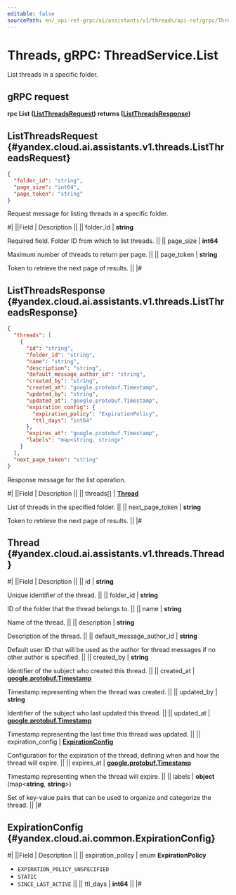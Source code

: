 ```yaml
---
editable: false
sourcePath: en/_api-ref-grpc/ai/assistants/v1/threads/api-ref/grpc/Thread/list.md
---
```


# Threads, gRPC: ThreadService.List

List threads in a specific folder.

## gRPC request

**rpc List ([ListThreadsRequest](#yandex.cloud.ai.assistants.v1.threads.ListThreadsRequest)) returns ([ListThreadsResponse](#yandex.cloud.ai.assistants.v1.threads.ListThreadsResponse))**

## ListThreadsRequest {#yandex.cloud.ai.assistants.v1.threads.ListThreadsRequest}

```json
{
  "folder_id": "string",
  "page_size": "int64",
  "page_token": "string"
}
```

Request message for listing threads in a specific folder.

#|
||Field | Description ||
|| folder_id | **string**

Required field. Folder ID from which to list threads. ||
|| page_size | **int64**

Maximum number of threads to return per page. ||
|| page_token | **string**

Token to retrieve the next page of results. ||
|#

## ListThreadsResponse {#yandex.cloud.ai.assistants.v1.threads.ListThreadsResponse}

```json
{
  "threads": [
    {
      "id": "string",
      "folder_id": "string",
      "name": "string",
      "description": "string",
      "default_message_author_id": "string",
      "created_by": "string",
      "created_at": "google.protobuf.Timestamp",
      "updated_by": "string",
      "updated_at": "google.protobuf.Timestamp",
      "expiration_config": {
        "expiration_policy": "ExpirationPolicy",
        "ttl_days": "int64"
      },
      "expires_at": "google.protobuf.Timestamp",
      "labels": "map<string, string>"
    }
  ],
  "next_page_token": "string"
}
```

Response message for the list operation.

#|
||Field | Description ||
|| threads[] | **[Thread](#yandex.cloud.ai.assistants.v1.threads.Thread)**

List of threads in the specified folder. ||
|| next_page_token | **string**

Token to retrieve the next page of results. ||
|#

## Thread {#yandex.cloud.ai.assistants.v1.threads.Thread}

#|
||Field | Description ||
|| id | **string**

Unique identifier of the thread. ||
|| folder_id | **string**

ID of the folder that the thread belongs to. ||
|| name | **string**

Name of the thread. ||
|| description | **string**

Description of the thread. ||
|| default_message_author_id | **string**

Default user ID that will be used as the author for thread messages if no other author is specified. ||
|| created_by | **string**

Identifier of the subject who created this thread. ||
|| created_at | **[google.protobuf.Timestamp](https://developers.google.com/protocol-buffers/docs/reference/google.protobuf#timestamp)**

Timestamp representing when the thread was created. ||
|| updated_by | **string**

Identifier of the subject who last updated this thread. ||
|| updated_at | **[google.protobuf.Timestamp](https://developers.google.com/protocol-buffers/docs/reference/google.protobuf#timestamp)**

Timestamp representing the last time this thread was updated. ||
|| expiration_config | **[ExpirationConfig](#yandex.cloud.ai.common.ExpirationConfig)**

Configuration for the expiration of the thread, defining when and how the thread will expire. ||
|| expires_at | **[google.protobuf.Timestamp](https://developers.google.com/protocol-buffers/docs/reference/google.protobuf#timestamp)**

Timestamp representing when the thread will expire. ||
|| labels | **object** (map<**string**, **string**>)

Set of key-value pairs that can be used to organize and categorize the thread. ||
|#

## ExpirationConfig {#yandex.cloud.ai.common.ExpirationConfig}

#|
||Field | Description ||
|| expiration_policy | enum **ExpirationPolicy**

- `EXPIRATION_POLICY_UNSPECIFIED`
- `STATIC`
- `SINCE_LAST_ACTIVE` ||
|| ttl_days | **int64** ||
|#